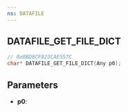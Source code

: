 ```yaml
---
ns: DATAFILE
---
```

## DATAFILE_GET_FILE_DICT

```c
// 0xBBD8CF823CAE557C
char* DATAFILE_GET_FILE_DICT(Any p0);
```

## Parameters
* **p0**:
